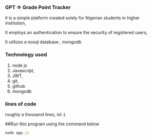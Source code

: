 ### GPT => Grade Point Tracker

it is a simple platform created solely for Nigerian students in higher institution,

It employs an authentication to ensure the security of registered users, 

It utilizes a nosql database , mongodb

### Technology used 
1. node js
1. Javascript,
1. JWT,
1. git,
1. github
1. mongodb


### lines of code
roughly a thousand lines, lol :)


##Run this program using the command below
```js
node app.js
```